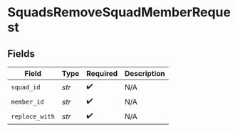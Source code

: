# SquadsRemoveSquadMemberRequest


## Fields

| Field              | Type               | Required           | Description        |
| ------------------ | ------------------ | ------------------ | ------------------ |
| `squad_id`         | *str*              | :heavy_check_mark: | N/A                |
| `member_id`        | *str*              | :heavy_check_mark: | N/A                |
| `replace_with`     | *str*              | :heavy_check_mark: | N/A                |